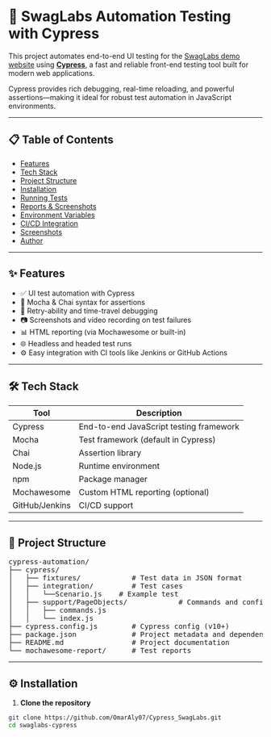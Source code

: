 # 🧪 SwagLabs Automation Testing with Cypress

This project automates end-to-end UI testing for the [SwagLabs demo website](https://www.saucedemo.com/) using **[Cypress](https://www.cypress.io/)**, a fast and reliable front-end testing tool built for modern web applications.

Cypress provides rich debugging, real-time reloading, and powerful assertions—making it ideal for robust test automation in JavaScript environments.

---

## 📋 Table of Contents

- [Features](#features)
- [Tech Stack](#tech-stack)
- [Project Structure](#project-structure)
- [Installation](#installation)
- [Running Tests](#running-tests)
- [Reports & Screenshots](#reports--screenshots)
- [Environment Variables](#environment-variables)
- [CI/CD Integration](#cicd-integration)
- [Screenshots](#screenshots)
- [Author](#author)

---

## ✨ Features

- ✅ UI test automation with Cypress
- 🧪 Mocha & Chai syntax for assertions
- 🔁 Retry-ability and time-travel debugging
- 📷 Screenshots and video recording on test failures
- 📊 HTML reporting (via Mochawesome or built-in)
- 🌐 Headless and headed test runs
- ⚙️ Easy integration with CI tools like Jenkins or GitHub Actions

---

## 🛠️ Tech Stack

| Tool         | Description                                |
|--------------|--------------------------------------------|
| Cypress      | End-to-end JavaScript testing framework    |
| Mocha        | Test framework (default in Cypress)        |
| Chai         | Assertion library                          |
| Node.js      | Runtime environment                        |
| npm          | Package manager                            |
| Mochawesome  | Custom HTML reporting (optional)           |
| GitHub/Jenkins | CI/CD support                            |

---

## 📁 Project Structure

<pre>
cypress-automation/
├── cypress/
│   ├── fixtures/            # Test data in JSON format
│   ├── integration/         # Test cases
│   │   └──Scenario.js    # Example test
│   ├── support/PageObjects/            # Commands and config overrides
│   │   ├── commands.js
│   │   └── index.js
├── cypress.config.js        # Cypress config (v10+)
├── package.json             # Project metadata and dependencies
├── README.md                # Project documentation
└── mochawesome-report/      # Test reports 
</pre>

---

## ⚙️ Installation

1. **Clone the repository**
```bash
git clone https://github.com/OmarAly07/Cypress_SwagLabs.git
cd swaglabs-cypress
